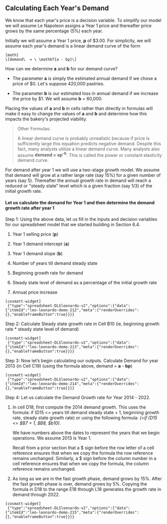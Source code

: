 ## Calculating Each Year's Demand

We know that each year's price is a decision variable. To simplify our model we will assume Le Napoleon assigns a Year 1 price and thereafter price grows by the same percentage (5%) each year.

Initially we will assume a Year 1 price, **p** of $3.00. For simplicity, we will assume each year's demand is a linear demand curve of the form


```
[math]
\[demand\  = \ \mathbf{a - bp}\]
```

How can we determine **a** and **b** for our demand curve?

  - The parameter **a** is simply the estimated annual demand if we chose a price of $0. Let's suppose 420,000 pastries.

  - The parameter **b** is our estimated loss in annual demand if we increase the price by $1. We will assume **b** = 60,000.

Placing the values of **a** and **b** in cells rather than directly in formulas will make it easy to change the values of **a** and **b** and determine how this impacts the bakery's projected viability.

> Other Formulas:
> 
> A linear demand curve is probably unrealistic because if price is sufficiently large this equation predicts negative demand. Despite this fact, many analysts utilize a linear demand curve. Many analysts also assume **demand = ap<sup>-b</sup>**. This is called the power or constant elasticity demand curve.

For demand after year 1 we will use a two-stage growth model. We assume that demand will grow at a rather large rate (say 15%) for a given number of years (say 5). Thereafter the annual growth rate in demand will reach a reduced or "steady state" level which is a given fraction (say 1/3) of the initial growth rate.

#### Let us calculate the demand for Year 1 and then determine the demand growth rate after year 1 

Step 1: Using the above data, let us fill in the inputs and decision variables for our spreadsheet model that we started building in Section 6.4.

1.  Year 1 selling price (**p**)

2.  Year 1 demand intercept (**a**)

3.  Year 1 demand slope (**b**)

4.  Number of years till demand steady state

5.  Beginning growth rate for demand

6.  Steady state level of demand as a percentage of the initial growth rate

7.  Annual price increase

```
[cosmatt-widget]
 {"type":"spreadsheet-DLSleonardo-v2","options":{"data":{"itemId":"leo-leonardo-demo-212","meta":{"renderOverrides":{},"enableframeButton":true}}}} 
```

Step 2: Calculate Steady state growth rate in Cell B10 (ie, beginning growth rate \* steady state level of demand)

```
[cosmatt-widget]
 {"type":"spreadsheet-DLSleonardo-v2","options":{"data":{"itemId":"leo-leonardo-demo-213","meta":{"renderOverrides":{},"enableframeButton":true}}}} 
```

Step 3: Now let’s begin calculating our outputs. Calculate Demand for year 2013 (in Cell C19) (using the formula above, demand = **a** - **bp**)

```
[cosmatt-widget]
 {"type":"spreadsheet-DLSleonardo-v2","options":{"data":{"itemId":"leo-leonardo-demo-214","meta":{"renderOverrides":{},"enableframeButton":true}}}} 
```

Step 4: Let us calculate the Demand Growth rate for Year 2014 - 2022.

1.  In cell D18, first compute the 2014 demand growth. This uses the formula: if (D15 \<= years till demand steady state + 1, beginning growth rate, steady state growth rate) or using the following formula: *(=if (D15 \<= $B7 + 1, $B8, $b10)*.  
      
    We have numbers above the dates to represent the years that we begin operations. We assume 2013 is Year 1.  
      
    Recall from a prior section that a $ sign before the row letter of a cell reference ensures that when we copy the formula the row reference remains unchanged. Similarly, a $ sign before the column number in a cell reference ensures that when we copy the formula, the column reference remains unchanged.

2.  As long as we are in the fast growth phase, demand grows by 15%. After the fast growth phase is over, demand grows by 5%. Copying the formula in D18 to the range E18 through L18 generates the growth rate in demand through 2022.

```
[cosmatt-widget]
 {"type":"spreadsheet-DLSleonardo-v2","options":{"data":{"itemId":"leo-leonardo-demo-215","meta":{"renderOverrides":{},"enableframeButton":true}}}} 
```
